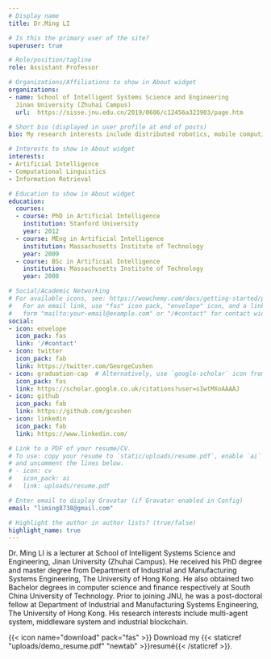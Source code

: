 ```yaml
---
# Display name
title: Dr.Ming LI

# Is this the primary user of the site?
superuser: true

# Role/position/tagline
role: Assistant Professor

# Organizations/Affiliations to show in About widget
organizations:
- name: School of Intelligent Systems Science and Engineering
  Jinan University (Zhuhai Campus)
  url:  https://sisse.jnu.edu.cn/2019/0606/c12456a323903/page.htm

# Short bio (displayed in user profile at end of posts)
bio: My research interests include distributed robotics, mobile computing and programmable matter.

# Interests to show in About widget
interests:
- Artificial Intelligence
- Computational Linguistics
- Information Retrieval

# Education to show in About widget
education:
  courses:
  - course: PhD in Artificial Intelligence
    institution: Stanford University
    year: 2012
  - course: MEng in Artificial Intelligence
    institution: Massachusetts Institute of Technology
    year: 2009
  - course: BSc in Artificial Intelligence
    institution: Massachusetts Institute of Technology
    year: 2008

# Social/Academic Networking
# For available icons, see: https://wowchemy.com/docs/getting-started/page-builder/#icons
#   For an email link, use "fas" icon pack, "envelope" icon, and a link in the
#   form "mailto:your-email@example.com" or "/#contact" for contact widget.
social:
- icon: envelope
  icon_pack: fas
  link: '/#contact'
- icon: twitter
  icon_pack: fab
  link: https://twitter.com/GeorgeCushen
- icon: graduation-cap  # Alternatively, use `google-scholar` icon from `ai` icon pack
  icon_pack: fas
  link: https://scholar.google.co.uk/citations?user=sIwtMXoAAAAJ
- icon: github
  icon_pack: fab
  link: https://github.com/gcushen
- icon: linkedin
  icon_pack: fab
  link: https://www.linkedin.com/

# Link to a PDF of your resume/CV.
# To use: copy your resume to `static/uploads/resume.pdf`, enable `ai` icons in `params.toml`, 
# and uncomment the lines below.
# - icon: cv
#   icon_pack: ai
#   link: uploads/resume.pdf

# Enter email to display Gravatar (if Gravatar enabled in Config)
email: "liming8738@gmail.com"

# Highlight the author in author lists? (true/false)
highlight_name: true
---
```


Dr. Ming LI is a lecturer at School of Intelligent Systems Science and Engineering, Jinan University (Zhuhai Campus). He received his PhD degree and master degree from Department of Industrial and Manufacturing Systems Engineering, The University of Hong Kong. He also obtained two Bachelor degrees in computer science and finance respectively at South China University of Technology. Prior to joining JNU, he was a post-doctoral fellow at Department of Industrial and Manufacturing Systems Engineering, The University of Hong Kong. His research interests include multi-agent system, middleware system and industrial blockchain.

{{< icon name="download" pack="fas" >}} Download my {{< staticref "uploads/demo_resume.pdf" "newtab" >}}resumé{{< /staticref >}}.
